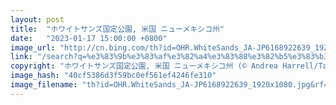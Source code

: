 ```yaml
---
layout: post
title:  "ホワイトサンズ国定公園, 米国 ニューメキシコ州"
date:   "2023-01-17 15:00:00 +0800"
image_url: "http://cn.bing.com/th?id=OHR.WhiteSands_JA-JP6168922639_1920x1080.jpg&rf=LaDigue_1920x1080.jpg&pid=hp"
link: "/search?q=%e3%83%9b%e3%83%af%e3%82%a4%e3%83%88%e3%82%b5%e3%83%b3%e3%82%ba%e5%9b%bd%e5%ae%9a%e5%85%ac%e5%9c%92&form=hpcapt&filters=HpDate%3a%2220230117_1500%22"
copyright: "ホワイトサンズ国定公園, 米国 ニューメキシコ州 (© Andrea Harrell/Tandem Stills + Motion)"
image_hash: "40cf5386d3f59bc0ef561ef4246fe310"
image_filename: "th?id=OHR.WhiteSands_JA-JP6168922639_1920x1080.jpg&rf=LaDigue_1920x1080.jpg&pid=hp"
---
```

